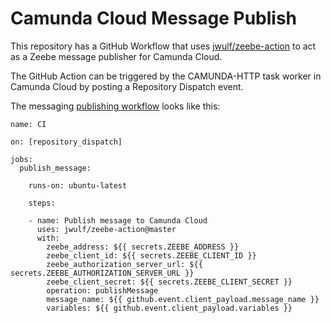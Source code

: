 # Camunda Cloud Message Publish

This repository has a GitHub Workflow that uses [jwulf/zeebe-action](https://github.com/jwulf/zeebe-action) to act as a Zeebe message publisher for Camunda Cloud.

The GitHub Action can be triggered by the CAMUNDA-HTTP task worker in Camunda Cloud by posting a Repository Dispatch event.

The messaging [publishing workflow](.github/workflows/publish_message.yml) looks like this:

```
name: CI

on: [repository_dispatch]

jobs:
  publish_message:

    runs-on: ubuntu-latest

    steps:
    
    - name: Publish message to Camunda Cloud
      uses: jwulf/zeebe-action@master
      with:
        zeebe_address: ${{ secrets.ZEEBE_ADDRESS }}
        zeebe_client_id: ${{ secrets.ZEEBE_CLIENT_ID }}
        zeebe_authorization_server_url: ${{ secrets.ZEEBE_AUTHORIZATION_SERVER_URL }}
        zeebe_client_secret: ${{ secrets.ZEEBE_CLIENT_SECRET }}
        operation: publishMessage
        message_name: ${{ github.event.client_payload.message_name }}
        variables: ${{ github.event.client_payload.variables }}
 ```
